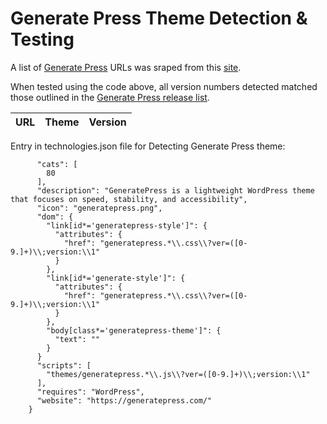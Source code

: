# Generate Press Theme Detection & Testing

A list of [Generate Press](https://generatepress.com/) URLs was sraped from this [site](https://wplift.com/generatepress-examples-showcase).

When tested using the code above, all version numbers detected matched those outlined in the [Generate Press release list](https://generatepress.com/category/development/).
      

| URL | Theme | Version |
| ---------- |:-------------:| :-----:|



Entry in technologies.json file for Detecting Generate Press theme:

```       "GeneratePress": {
      "cats": [
        80
      ],
      "description": "GeneratePress is a lightweight WordPress theme that focuses on speed, stability, and accessibility",
      "icon": "generatepress.png",
      "dom": {
        "link[id*='generatepress-style']": {
          "attributes": { 
            "href": "generatepress.*\\.css\\?ver=([0-9.]+)\\;version:\\1"
          }
        },
        "link[id*='generate-style']": {
          "attributes": { 
            "href": "generatepress.*\\.css\\?ver=([0-9.]+)\\;version:\\1"
          }
        },
        "body[class*='generatepress-theme']": {
          "text": ""
        }
      }
      "scripts": [
        "themes/generatepress.*\\.js\\?ver=([0-9.]+)\\;version:\\1"
      ],
      "requires": "WordPress",
      "website": "https://generatepress.com/"
    }
```
